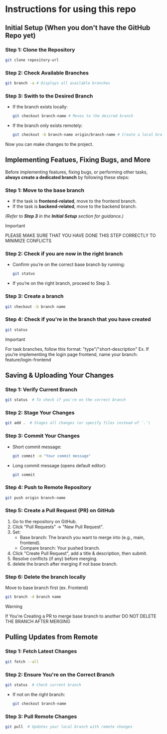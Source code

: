 # Instructions for using this repo
## Initial Setup (When you don't have the GitHub Repo yet)
### Step 1: Clone the Repository
```bash
git clone repository-url
```
### Step 2: Check Available Branches
```bash
git branch -a # Displays all available branches
```
### Step 3: Swith to the Desired Branch
- If the branch exists locally:
  ```bash
  git checkout branch-name # Moves to the desired branch
  ```
- If the branch only exists remotely:
  ```bash
  git checkout -b branch-name origin/branch-name # Create a local branch base on the remote branch
  ```
Now you can make changes to the project.
## Implementing Featues, Fixing Bugs, and More
Before implementing features, fixing bugs, or performing other tasks, **always create a dedicated branch** by following these steps:
### Step 1: Move to the base branch
- If the task is **frontend-related**, move to the frontend branch.
- If the task is **backend-related**, move to the backend branch.

*(Refer to **Step 3** in the **Initial Setup** section for guidance.)*

>[!IMPORTANT]
>PLEASE MAKE SURE THAT YOU HAVE DONE THIS STEP CORRECTLY TO MINIMIZE CONFLICTS

### Step 2: Check if you are now in the right branch
- Confirm you’re on the correct base branch by running:
  ```bash
  git status
  ```
- If you’re on the right branch, proceed to Step 3.

### Step 3: Create a branch
```bash
git checkout -b branch name
```

### Step 4: Check if you're in the branch that you have created
```bash
git status
```
>[!IMPORTANT]
>For task branches, follow this format: "type"/"short-description"
>Ex. If you’re implementing the login page frontend, name your branch: feature/login-frontend

## Saving & Uploading Your Changes
### Step 1: Verify Current Branch
```bash
git status  # To check if you're on the correct branch
```
### Step 2: Stage Your Changes
```bash
git add .  # Stages all changes (or specify files instead of `.`)
```
### Step 3: Commit Your Changes
- Short commit message:
  ```bash
  git commit -m "Your commit message"
  ```
- Long commit message (opens default editor):
  ```bash
  git commit
  ```
### Step 4: Push to Remote Repository
```bash
git push origin branch-name
```
### Step 5: Create a Pull Request (PR) on GitHub
1. Go to the repository on GitHub.
2. Click "Pull Requests" → "New Pull Request".
3. Set:
   - Base branch: The branch you want to merge into (e.g., main, frontend).
   - Compare branch: Your pushed branch.
4. Click "Create Pull Request", add a title & description, then submit.
5. Resolve conflicts (if any) before merging.
6. delete the branch after merging if not base branch.
### Step 6: Delete the branch locally
Move to base branch first (ex. Frontend)
```bash
git branch -d branch name
```
> [!WARNING]
> If You're Creating a PR to merge base branch to another DO NOT DELETE THE BRANCH AFTER MERGING

## Pulling Updates from Remote
### Step 1: Fetch Latest Changes
```bash
git fetch --all
```
### Step 2: Ensure You're on the Correct Branch
```bash
git status  # Check current branch
```
- If not on the right branch:
  ```bash
  git checkout branch-name
  ```
### Step 3: Pull Remote Changes
```bash
git pull  # Updates your local branch with remote changes
```

